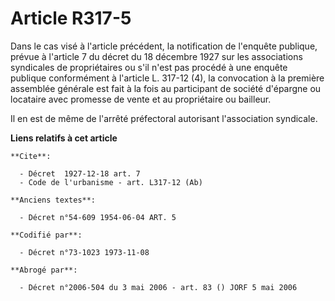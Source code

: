 # Article R317-5

Dans le cas visé à l'article précédent, la notification de l'enquête publique, prévue à l'article 7 du décret du 18 décembre
1927 sur les associations syndicales de propriétaires ou s'il n'est pas procédé à une enquête publique conformément à
l'article L. 317-12 (4), la convocation à la première assemblée générale est fait à la fois au participant de société
d'épargne ou locataire avec promesse de vente et au propriétaire ou bailleur.

Il en est de même de l'arrêté préfectoral autorisant l'association syndicale.

**Liens relatifs à cet article**

	**Cite**:

	  - Décret  1927-12-18 art. 7
	  - Code de l'urbanisme - art. L317-12 (Ab)

	**Anciens textes**:

	  - Décret n°54-609 1954-06-04 ART. 5

	**Codifié par**:

	  - Décret n°73-1023 1973-11-08

	**Abrogé par**:

	  - Décret n°2006-504 du 3 mai 2006 - art. 83 () JORF 5 mai 2006
